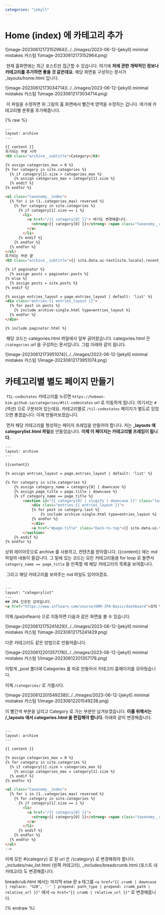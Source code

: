 ```yaml
---
categories: "jekyll"
---
```


# Home (index) 에 카테고리 추가

![image-20230612173152964](../../images/2023-06-12-[jekyll] minimal mistakes 커스텀 1\image-20230612173152964.png)

​	현재 홈화면에는 최근 포스트만 접근할 수 있습니다. 여기에 **저에 관한 개략적인 정보나 카테고리를 추가하면 좋을 것 같은데요.** 해당 화면을 구성하는 문서가 _layouts/home.html 입니다.

![image-20230612173034714](../../images/2023-06-12-[jekyll] minimal mistakes 커스텀 1\image-20230612173034714.png)

​	이 파일을 수정하면 위 그림의 홈 화면에서 빨간색 영역을 수정하는 겁니다. 여기에 카테고리별 분류를 추가해줍니다.

{% raw %}

```html
---
layout: archive
---

{{ content }}
추가되는 부분 시작
<h3 class="archive__subtitle">Category</h3>

{% assign categories_max = 0 %}
{% for category in site.categories %}
  {% if category[1].size > categories_max %}
    {% assign categories_max = category[1].size %}
  {% endif %}
{% endfor %}

<ul class="taxonomy__index">
  {% for i in (1..categories_max) reversed %}
    {% for category in site.categories %}
      {% if category[1].size == i %}
        <li>
          <a href="/{{ category[0] }}"> 여기도 변경해줍니다.
            <strong>{{ category[0] }}</strong> <span class="taxonomy__count">{{ i }}</span>
          </a>
        </li>
      {% endif %}
    {% endfor %}
  {% endfor %}
</ul>
추가되는 부분 끝
<h3 class="archive__subtitle">{{ site.data.ui-text[site.locale].recent_posts | default: "Recent Posts" }}</h3>

{% if paginator %}
  {% assign posts = paginator.posts %}
{% else %}
  {% assign posts = site.posts %}
{% endif %}

{% assign entries_layout = page.entries_layout | default: 'list' %}
<div class="entries-{{ entries_layout }}">
  {% for post in posts %}
    {% include archive-single.html type=entries_layout %}
  {% endfor %}
</div>

{% include paginator.html %}
```



​	해당 코드는 categories.html 파일에서 일부 긁어왔습니다. categories.html 은 `/categories` url 을 구성하는 문서입니다. 그럼 아래와 같이 됩니다.

![image-20230612173951074](../../images/2023-06-12-[jekyll] minimal mistakes 커스텀 1/image-20230612173951074.png)

# 카테고리별 별도 페이지 만들기

​	`TIL-codestates` 카테고리를 누르면 `https://hobeen-kim.github.io/categories/#til-codestates` url 로 이동하게 됩니다. 여기서는 `#`(섹션) 으로 구분되어 있는데요. 카테고리별로 `/til-codestates` 페이지가 별도로 있었으면 좋겠습니다. 이제 만들어보겠습니다.

​	먼저 해당 카테고리를 형성하는 페이지 프레임을 만들어야 합니다. 저는 **_layouts 에 categorylist.html 파일**을 만들었습니다. **이제 이 페이지는 카테고리별 프레임이 됩니다.**



```html
---
layout: archive
---

{{content}}

{% assign entries_layout = page.entries_layout | default: 'list' %}

{% for category in site.categories %}
    {% assign category_name = category[0] | downcase %}
    {% assign page_title = page.title | downcase %}
    {% if category_name == page_title %}
        <section id="{{ category[0] | slugify | downcase }}" class="taxonomy__section">
            <div class="entries-{{ entries_layout }}">
            {% for post in category.last %}
                {% include archive-single.html type=entries_layout %}
            {% endfor %}
            </div>
            <a href="#page-title" class="back-to-top">{{ site.data.ui-text[site.locale].back_to_top | default: 'Back to Top' }} &uarr;</a>
        </section>
    {% endif %}
{% endfor %}
```



상위 레이아웃으로 archive 를 사용하고, 컨텐츠를 받아줍니다. \{\{content\}\} 에는 md 파일의 내용이 올겁니다. 그 밑에 있는 코드는 모든 카테고리들을 for loop 로 돌면서 `category_name == page_title` 을 만족할 때 해당 카테고리의 목록을 보여줍니다.

​	그리고 해당 카테고리를 보여주는 md 파일도 있어야겠죠.



```html

---
layout: "categorylist"
---
## JPA 인프런 강의입니다. 
<a href="https://www.inflearn.com/course/ORM-JPA-Basic/dashboard">강의 링크 이동</a>

```



이제 /jpa(inflearn) 으로 이동하면 다음과 같은 화면을 볼 수 있습니다.

![image-20230612175241429](../../images/2023-06-12-[jekyll] minimal mistakes 커스텀 1\image-20230612175241429.png)

다른 카테고리도 같은 방법으로 만들어줍니다.

![image-20230612201357178](../../images/2023-06-12-[jekyll] minimal mistakes 커스텀 1/image-20230612201357178.png)

이렇게 _post 폴더에 Categories 를 따로 만들어서 카테고리 홈페이지를 모아뒀습니다.

이제 `/categories/` 로 가봅시다.

![image-20230612201549238](../../images/2023-06-12-[jekyll] minimal mistakes 커스텀 1/image-20230612201549238.png)

이 빨간색 부분을 날리고 Category 로 가는 부분만 남겨보겠습니다. **이를 위해서는 /_layouts 에서 categories.html 을 편집해야 합니다.** 아래와 같이 변경해줍니다.



```html

---
layout: archive
---

{{ content }}

{% assign categories_max = 0 %}
{% for category in site.categories %}
  {% if category[1].size > categories_max %}
    {% assign categories_max = category[1].size %}
  {% endif %}
{% endfor %}

<ul class="taxonomy__index">
  {% for i in (1..categories_max) reversed %}
    {% for category in site.categories %}
      {% if category[1].size == i %}
        <li>
          <a href="/{{ category[0] }}">
            <strong>{{ category[0] }}</strong> <span class="taxonomy__count">{{ i }}</span>
          </a>
        </li>
      {% endif %}
    {% endfor %}
  {% endfor %}
</ul>
-->
```



이제 모든 #{category} 로 된 url 은 /{category} 로 변경해줘야 합니다. _includes/nav_list.html (왼쪽 카테고리),  _includes/breadcrumb.html (포스트 내 카테고리) 도 변경해줍니다.



breadcrub.html 에서는 마지막 else 문 a 태그를 `<a href="{{ crumb | downcase | replace: '%20', '-' | prepend: path_type | prepend: crumb_path | relative_url }}"` 에서 `<a href="{{ crumb | relative_url }}"` 로 변경해줍니다.

{% endraw %}

